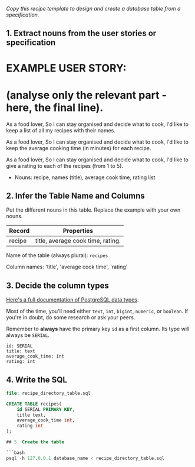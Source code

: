_Copy this recipe template to design and create a database table from a specification._

## 1. Extract nouns from the user stories or specification


# EXAMPLE USER STORY:
# (analyse only the relevant part - here, the final line).

As a food lover,
So I can stay organised and decide what to cook,
I'd like to keep a list of all my recipes with their names.

As a food lover,
So I can stay organised and decide what to cook,
I'd like to keep the average cooking time (in minutes) for each recipe.

As a food lover,
So I can stay organised and decide what to cook,
I'd like to give a rating to each of the recipes (from 1 to 5).



- Nouns:
recipe, names (title), average cook time, rating
list


## 2. Infer the Table Name and Columns

Put the different nouns in this table. Replace the example with your own nouns.

| Record                | Properties          |
| --------------------- | ------------------- |
| recipe                | title, average cook time, rating.   


Name of the table (always plural): `recipes`

Column names: 'title', 'average cook time', 'rating' 


## 3. Decide the column types

[Here's a full documentation of PostgreSQL data types](https://www.postgresql.org/docs/current/datatype.html).

Most of the time, you'll need either `text`, `int`, `bigint`, `numeric`, or `boolean`. If you're in doubt, do some research or ask your peers.

Remember to **always** have the primary key `id` as a first column. Its type will always be `SERIAL`.

```
id: SERIAL
title: text
average_cook_time: int
rating: int
```

## 4. Write the SQL

```sql
file: recipe_directory_table.sql

CREATE TABLE recipes(
    id SERIAL PRIMARY KEY,
    title text,
    average_cook_time int,
    rating int
);

## 5. Create the table

```bash
psql -h 127.0.0.1 database_name < recipe_directory_table.sql
```